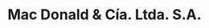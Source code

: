 ---
title: "Mac Donald & Cía. Ltda. S.A."
url: /gualeguaychu/mac-donald-y-cia-ltda-s-a/
shop: coche
---